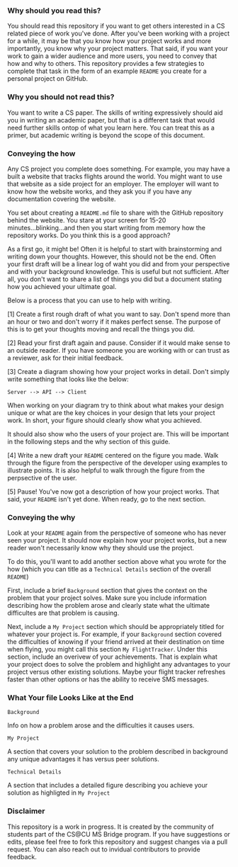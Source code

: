 ### Why should you read this?

You should read this repository if you want to get others interested in a CS related piece of work you've done. After you've been working with a project for a while, it may be that you know how your project works and more importantly, you know why your project matters. That said, if you want your work to gain a wider audience and more users, you need to convey that how and why to others. This repository provides a few strategies to complete that task in the form of an example `README` you create for a personal project on GitHub.

### Why you should not read this?

You want to write a CS paper. The skills of writing expressively should aid you in writing an academic paper, but that is a different task that would need further skills ontop of what you learn here. You can treat this as a primer, but academic writing is beyond the scope of this document. 

### Conveying the how

Any CS project you complete does something. For example, you may have a built a website that tracks flights around the world. You might want to use that website as a side project for an employer. The employer will want to know how the website works, and they ask you if you have any documentation covering the website. 

You set about creating a `README.md` file to share with the GitHub repository behind the website. You stare at your screen for 15-20 minutes...blinking...and then you start writing from memory how the repository works. Do you think this is a good approach? 

As a first go, it might be! Often it is helpful to start with brainstorming and writing down your thoughts. However, this should not be the end. Often your first draft will be a linear log of waht you did and from your perspective and with your background knowledge. This is useful but not sufficient. After all, you don't want to share a list of things you did but a document stating how you achieved your ultimate goal. 

Below is a process that you can use to help with writing. 

[1] Create a first rough draft of what you want to say. Don't spend more than an hour or two and don't worry if it makes perfect sense. The purpose of this is to get your thoughts moving and recall the things you did. 

[2] Read your first draft again and pause. Consider if it would make sense to an outside reader. If you have someone you are working with or can trust as a reviewer, ask for their initial feedback.

[3] Create a diagram showing how your project works in detail. Don't simply write something that looks like the below: 

```
Server --> API --> Client
```

When working on your diagram try to think about what makes your design unique or what are the key choices in your design that lets your project work. In short, your figure should clearly show what you achieved. 

It should also show who the users of your project are. This will be important in the following steps and the why section of this guide.

[4] Write a new draft your `README` centered on the figure you made. Walk through the figure from the perspective of the developer using examples to illustrate points. It is also helpful to walk through the figure from the perpsective of the user. 

[5] Pause! You've now got a description of how your project works. That said, your `README` isn't yet done. When ready, go to the next section. 

### Conveying the why

Look at your `README` again from the perspective of someone who has never seen your project. It should now explain how your project works, but a new reader won't necessarily know why they should use the project. 

To do this, you'll want to add another section above what you wrote for the how (which you can title as a `Technical Details` section of the overall `README`)

First, include a brief `Background` section that gives the context on the problem that your project solves. Make sure you include information describing how the problem arose and clearly state what the ultimate difficultes are that problem is causing. 

Next, include a `My Project` section which should be appropriately titled for whatever your project is. For example, if your `Background` section covered the difficulties of knowing if your friend arrived at their destination on time when flying, you might call this section `My FlightTracker`. Under this section, include an overivew of your achievements. That is explain what your project does to solve the problem and highlight any advantages to your project versus other existing solutions. Maybe your flight tracker refreshes faster than other options or has the ability to receive SMS messages. 

### What Your file Looks Like at the End

`Background`

Info on how a problem arose and the difficulties it causes users. 

`My Project`

A section that covers your solution to the problem described in background any unique advantages it has versus peer solutions. 

`Technical Details`

A section that includes a detailed figure describing you achieve your solution as highligted in `My Project`

### Disclaimer

This repository is a work in progress. It is created by the community of students part of the CS@CU MS Bridge program. If you have suggestions or edits, please feel free to fork this repository and suggest changes via a pull request. You can also reach out to invidual contributors to provide feedback. 
